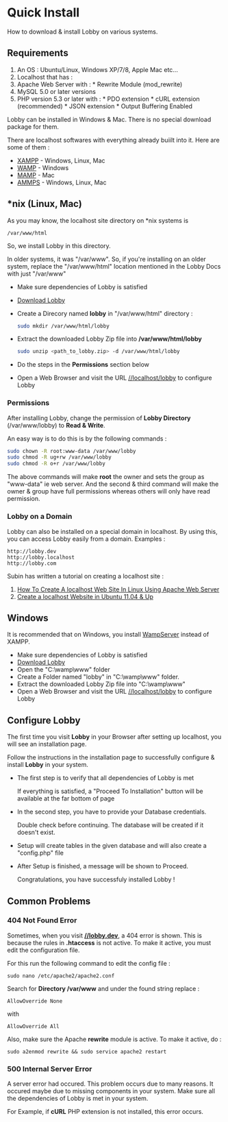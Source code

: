 # Quick Install

How to download & install Lobby on various systems.

## Requirements

1. An OS : Ubuntu/Linux, Windows XP/7/8, Apple Mac etc...
2. Localhost that has :
  1. Apache Web Server with :
    * Rewrite Module (mod_rewrite)
  2. MySQL 5.0 or later versions
  3. PHP version 5.3 or later with :
    * PDO extension
    * cURL extension (recommended)
    * JSON extension
    * Output Buffering Enabled
  
Lobby can be installed in Windows & Mac. There is no special download package for them.

There are localhost softwares with everything already buiilt into it. Here are some of them :

* [XAMPP](http://sourceforge.net/projects/xampp/) - Windows, Linux, Mac
* [WAMP](http://sourceforge.net/projects/wampserver/) - Windows
* [MAMP](http://sourceforge.net/projects/mamp/) - Mac
* [AMMPS](http://sourceforge.net/projects/ampps/) - Windows, Linux, Mac

## *nix (Linux, Mac)

As you may know, the localhost site directory on *nix systems is 
```
/var/www/html
```
So, we install Lobby in this directory.

In older systems, it was "/var/www". So, if you're installing on an older system, replace the "/var/www/html" location mentioned in the Lobby Docs with just "/var/www"

  * Make sure dependencies of Lobby is satisfied
  * [Download Lobby](/api/download/lobby/latest)
  * Create a Direcory named **lobby** in "/var/www/html" directory :
    ```bash
    sudo mkdir /var/www/html/lobby
    ```
    
  * Extract the downloaded Lobby Zip file into **/var/www/html/lobby**
    ```bash
    sudo unzip <path_to_lobby.zip> -d /var/www/html/lobby
    ```
  * Do the steps in the **Permissions** section below
  * Open a Web Browser and visit the URL [//localhost/lobby](http://localhost/lobby) to configure Lobby

### Permissions

After installing Lobby, change the permission of **Lobby Directory** (/var/www/lobby) to **Read & Write**.

An easy way is to do this is by the following commands :
```bash
sudo chown -R root:www-data /var/www/lobby
sudo chmod -R ug+rw /var/www/lobby
sudo chmod -R o+r /var/www/lobby
```
The above commands will make **root** the owner and sets the group as "www-data" ie web server. And the second & third command will make the owner & group have full permissions whereas others will only have read permission.

### Lobby on a Domain

Lobby can also be installed on a special domain in localhost. By using this, you can access Lobby easily from a domain. Examples :
```
http://lobby.dev
http://lobby.localhost
http://lobby.com
```
Subin has written a tutorial on creating a localhost site :

1. [How To Create A localhost Web Site In Linux Using Apache Web Server](http://subinsb.com/linux-apache-localhost)
2. [Create a localhost Website in Ubuntu 11.04 & Up](http://subinsb.com/ubuntu-linux-create-localhost-website)

## Windows

It is recommended that on Windows, you install [WampServer](http://sourceforge.net/projects/wampserver/) instead of XAMPP.

* Make sure dependencies of Lobby is satisfied
* [Download Lobby](/api/download/lobby/latest)
* Open the "C:\wamp\www" folder
* Create a Folder named "lobby" in "C:\wamp\www" folder.
* Extract the downloaded Lobby Zip file into "C:\wamp\www"
* Open a Web Browser and visit the URL [//localhost/lobby](http://localhost/lobby) to configure Lobby

## Configure Lobby

The first time you visit **Lobby** in your Browser after setting up localhost, you will see an installation page.

Follow the instructions in the installation page to successfully configure & install **Lobby** in your system.

* The first step is to verify that all dependencies of Lobby is met

  If everything is satisfied, a "Proceed To Installation" button will be available at the far bottom of page
  
* In the second step, you have to provide your Database credentials.

  Double check before continuing. The database will be created if it doesn't exist.
  
* Setup will create tables in the given database and will also create a "config.php" file

* After Setup is finished, a message will be shown to Proceed.

  Congratulations, you have successfuly installed Lobby !

## Common Problems

### 404 Not Found Error

Sometimes, when you visit **[//lobby.dev](//lobby.dev)**, a 404 error is shown. This is because the rules in **.htaccess** is not active. To make it active, you must edit the configuration file.

For this run the following command to edit the config file :

```
sudo nano /etc/apache2/apache2.conf
```
Search for **Directory /var/www** and under the found string replace :

```
AllowOverride None
```
with

```
AllowOverride All
```

Also, make sure the Apache **rewrite** module is active. To make it active, do : 
```
sudo a2enmod rewrite && sudo service apache2 restart
```

### 500 Internal Server Error

A server error had occured. This problem occurs due to many reasons. It occured maybe due to missing components in your system. Make sure all the dependencies of Lobby is met in your system.

For Example, if **cURL** PHP extension is not installed, this error occurs.

